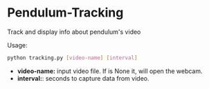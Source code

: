 # Pendulum-Tracking
Track and display info about pendulum's video

Usage:
```bash
python tracking.py [video-name] [interval] 
``` 

* __video-name:__ input video file. If is None it, will open the webcam.
* __interval:__: seconds to capture data from video.
